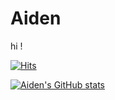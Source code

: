 # Aiden

hi !


[![Hits](https://hits.seeyoufarm.com/api/count/incr/badge.svg?url=https%3A%2F%2Fgithub.com%2FAidenLim-edu&count_bg=%2379C83D&title_bg=%23555555&icon=&icon_color=%23E7E7E7&title=hits&edge_flat=false)](https://hits.seeyoufarm.com)

[![Aiden's GitHub stats](https://github-readme-stats.vercel.app/api?username=aidenlim-edu)](https://github.com/anuraghazra/github-readme-stats)
